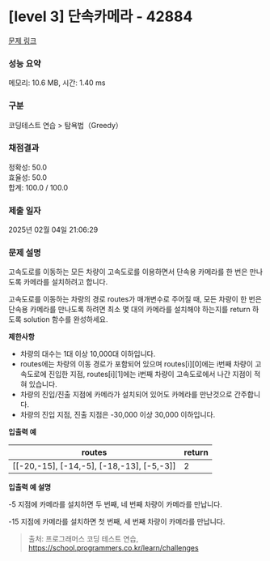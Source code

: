 # [level 3] 단속카메라 - 42884 

[문제 링크](https://school.programmers.co.kr/learn/courses/30/lessons/42884) 

### 성능 요약

메모리: 10.6 MB, 시간: 1.40 ms

### 구분

코딩테스트 연습 > 탐욕법（Greedy）

### 채점결과

정확성: 50.0<br/>효율성: 50.0<br/>합계: 100.0 / 100.0

### 제출 일자

2025년 02월 04일 21:06:29

### 문제 설명

<p>고속도로를 이동하는 모든 차량이 고속도로를 이용하면서 단속용 카메라를 한 번은 만나도록 카메라를 설치하려고 합니다.</p>

<p>고속도로를 이동하는 차량의 경로 routes가 매개변수로 주어질 때, 모든 차량이 한 번은 단속용 카메라를 만나도록 하려면 최소 몇 대의 카메라를 설치해야 하는지를 return 하도록 solution 함수를 완성하세요.</p>

<p><strong>제한사항</strong></p>

<ul>
<li>차량의 대수는 1대 이상 10,000대 이하입니다.</li>
<li>routes에는 차량의 이동 경로가 포함되어 있으며 routes[i][0]에는 i번째 차량이 고속도로에 진입한 지점, routes[i][1]에는 i번째 차량이 고속도로에서 나간 지점이 적혀 있습니다.</li>
<li>차량의 진입/진출 지점에 카메라가 설치되어 있어도 카메라를 만난것으로 간주합니다.</li>
<li>차량의 진입 지점, 진출 지점은 -30,000 이상 30,000 이하입니다.</li>
</ul>

<p><strong>입출력 예</strong></p>
<table class="table">
        <thead><tr>
<th>routes</th>
<th>return</th>
</tr>
</thead>
        <tbody><tr>
<td>[[-20,-15], [-14,-5], [-18,-13], [-5,-3]]</td>
<td>2</td>
</tr>
</tbody>
      </table>
<p><strong>입출력 예 설명</strong></p>

<p>-5 지점에 카메라를 설치하면 두 번째, 네 번째 차량이 카메라를 만납니다.</p>

<p>-15 지점에 카메라를 설치하면 첫 번째, 세 번째 차량이 카메라를 만납니다.</p>


> 출처: 프로그래머스 코딩 테스트 연습, https://school.programmers.co.kr/learn/challenges